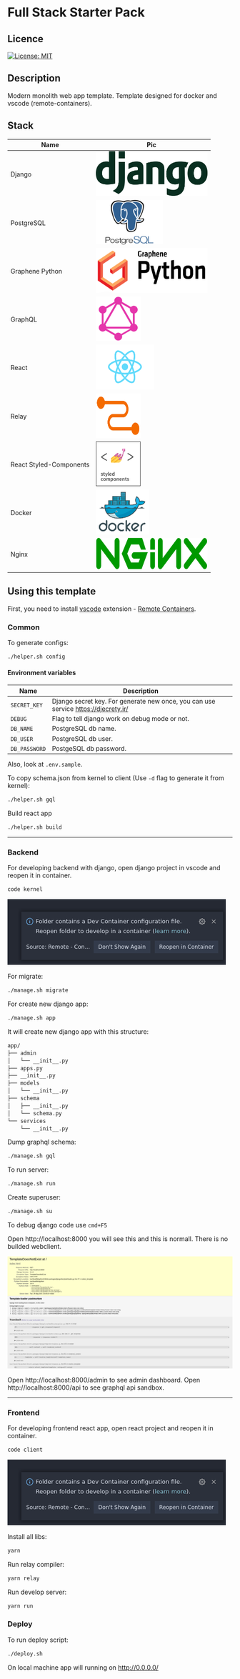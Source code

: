# Full Stack Starter Pack

## Licence
[![License: MIT](https://img.shields.io/badge/License-MIT-yellow.svg)](https://opensource.org/licenses/MIT)

## Description
Modern monolith web app template.
Template designed for docker and vscode (remote-containers).

## Stack

Name | Pic
-----|-----
Django | <img src='docs/images/django.png' width='250' height='100' />
PostgreSQL | <img src='docs/images/postgresql.png' width='150' height='100' />
Graphene Python | <img src='docs/images/graphene.png' width='250' height='100' />
GraphQL | <img src='docs/images/graphql.png' width='100' height='100' />
React | <img src='docs/images/react.png' width='130' height='100' />
Relay | <img src='docs/images/relay.png' width='100' height='100' />
React Styled-Components | <img src='docs/images/styled-components.png' width='100' height='100' />
Docker | <img src='docs/images/docker.png' width='120' height='100' />
Nginx | <img src='docs/images/nginx.png' width='250' height='70' />

## Using this template

First, you need to install [vscode](https://code.visualstudio.com/) extension - [Remote Containers](https://code.visualstudio.com/docs/remote/containers).

### Common

To generate configs:
```bash
./helper.sh config
```

#### Environment variables
Name | Description
---- | ----
`SECRET_KEY` | Django secret key. For generate new once, you can use service https://djecrety.ir/
`DEBUG` | Flag to tell django work on debug mode or not.
`DB_NAME` | PostgreSQL db name.
`DB_USER` | PostgreSQL db user.
`DB_PASSWORD` | PostgeSQL db password.

Also, look at `.env.sample`.

To copy schema.json from kernel to client (Use `-d` flag to generate it from kernel):
```bash
./helper.sh gql
```

Build react app
```bash
./helper.sh build
```

----

### Backend

For developing backend with django, open django project in vscode and reopen it in container.

```bash
code kernel
```

![Reopen in Container](docs/images/reopen.png)

For migrate:
```bash
./manage.sh migrate
```

For create new django app:
```bash
./manage.sh app
```

It will create new django app with this structure:
```bash
app/
├── admin
│   └── __init__.py
├── apps.py
├── __init__.py
├── models
│   └── __init__.py
├── schema
│   ├── __init__.py
│   └── schema.py
└── services
    └── __init__.py
```

Dump graphql schema:
```bash
./manage.sh gql
```

To run server:
```bash
./manage.sh run
```

Create superuser:
```bash
./manage.sh su
```

To debug django code use `cmd+F5`

Open http://localhost:8000 you will see this and this is normall. There is no builded webclient.

![localhost:8000](docs/images/localhost_8000.png)

Open http://localhost:8000/admin to see admin dashboard.
Open http://localhost:8000/api to see graphql api sandbox.

---

### Frontend

For developing frontend react app, open react project and reopen it in container.

```bash
code client
```

![Reopen in Container](docs/images/reopen.png)

Install all libs:
```bash
yarn
```

Run relay compiler:
```bash
yarn relay
```

Run develop server:
```bash
yarn run
```


### Deploy
To run deploy script:
```bash
./deploy.sh
```

On local machine app will running on http://0.0.0.0/
